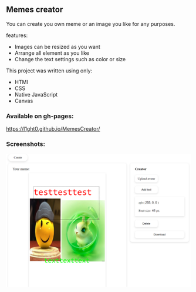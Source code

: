 
## Memes creator

You can create you own meme or an image you like for any purposes. 

features:

- Images can be resized as you want
- Arrange all element as you like
- Change the text settings such as color or size

This project was written using only:

- HTMl
- CSS
- Native JavaScript
- Canvas

### Available on gh-pages:

https://l1ght0.github.io/MemesCreator/


### Screenshots:

![memesGenerator](/src/assets/screenshots/memesGenerator.png)